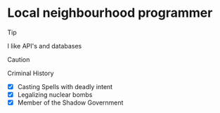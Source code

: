 # Local neighbourhood programmer

> [!TIP]
> I like API's and databases

>[!CAUTION]
>Criminal History
>
> - [x] Casting Spells with deadly intent
> - [x] Legalizing nuclear bombs
> - [x] Member of the Shadow Government
